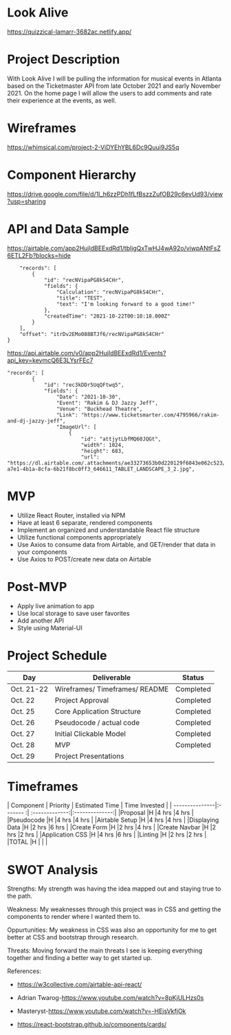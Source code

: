 # Look Alive
https://quizzical-lamarr-3682ac.netlify.app/

# Project Description
With Look Alive I will be pulling the information for musical events in Atlanta based on the Ticketmaster API from late October 2021 and early November 2021. On the home page I will allow the users to add comments and rate their experience at the events, as well.

# Wireframes
https://whimsical.com/project-2-ViDYEhYBL6Dc9Quui9JS5q

# Component Hierarchy
https://drive.google.com/file/d/1l_h6zzPDh1fLfBszzZufOB29c6evUd93/view?usp=sharing

# API and Data Sample
https://airtable.com/app2HujIdBEExdRd1/tbljgQxTwHJ4wA92o/viwpANtFsZ6ETL2Fb?blocks=hide

```{
    "records": [
        {
            "id": "recNVipaPG8kS4CHr",
            "fields": {
                "Calculation": "recNVipaPG8kS4CHr",
                "title": "TEST",
                "text": "I'm looking forward to a good time!"
            },
            "createdTime": "2021-10-22T00:10:18.000Z"
        }
    ],
    "offset": "itrDv2EMo088BTJf6/recNVipaPG8kS4CHr"
}
```

https://api.airtable.com/v0/app2HujIdBEExdRd1/Events?api_key=keymcQ6E3LYsrFEc7

```{
"records": [
        {
            "id": "rec3kDDr5UqQFtwq5",
            "fields": {
                "Date": "2021-10-30",
                "Event": "Rakim & DJ Jazzy Jeff",
                "Venue": "Buckhead Theatre",
                "Link": "https://www.ticketsmarter.com/4795966/rakim-and-dj-jazzy-jeff",
                "ImageUrl": [
                    {
                        "id": "attjytLbfMQ60JQGt",
                        "width": 1024,
                        "height": 683,
                        "url": "https://dl.airtable.com/.attachments/ae33273653b0d220129f6043e062c523/ff03d5a5/1b1ef98f-a7e1-4b1a-8cfa-6b21f8bc0ff3_646611_TABLET_LANDSCAPE_3_2.jpg",
```
# MVP
* Utilize React Router, installed via NPM
* Have at least 6 separate, rendered components
* Implement an organized and understandable React file structure
* Utilize functional components appropriately
* Use Axios to consume data from Airtable, and GET/render that data in your components
* Use Axios to POST/create new data on Airtable

# Post-MVP
* Apply live animation to app
* Use local storage to save user favorites
* Add another API
* Style using Material-UI

# Project Schedule

|  Day        |     Deliverable               |    Status   |
| ----------- |-------------------------------| :----------:|
|Oct. 21-22   | Wireframes/ Timeframes/ README|  Completed  |
|Oct. 22      | Project Approval              |  Completed  |
|Oct. 25      | Core Application Structure    |  Completed  |
|Oct. 26      | Pseudocode / actual code      |  Completed  |
|Oct. 27      | Initial Clickable Model       |  Completed  |
|Oct. 28      | MVP                           |  Completed  |
|Oct. 29      | Project Presentations         |             |

# Timeframes

| Component      | Priority | Estimated Time | Time Invested  |
| ---------------|:------- :| :-------------:|:--------------:|
|Proposal        |H         |4 hrs           |4 hrs           |
|Pseudocode      |H         |4 hrs           |4 hrs           |
|Airtable Setup  |H         |4 hrs           |4 hrs           |
|Displaying Data |H         |2 hrs           |6 hrs           |
|Create Form     |H         |2 hrs           |4 hrs           |
|Create Navbar   |H         |2 hrs           |2 hrs           |
|Application CSS |H         |4 hrs           |6 hrs           |
|Linting         |H         |2 hrs           |2 hrs           |
|TOTAL           |H         |                |                |  

# SWOT Analysis

Strengths: My strength was having the idea mapped out and staying true to the path.


Weakness: My weaknesses through this project was in CSS and getting the components to render where I wanted them to.


Oppurtunities: My weakness in CSS was also an opportunity for me to get better at CSS and bootstrap through research.


Threats: Moving forward the main threats I see is keeping everything together and finding a better way to get started up.

References:

* https://w3collective.com/airtable-api-react/

* Adrian Twarog-https://www.youtube.com/watch?v=8pKjULHzs0s

* Masteryst-https://www.youtube.com/watch?v=-HEjsVkfjOk

* https://react-bootstrap.github.io/components/cards/
